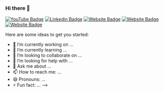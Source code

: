 ### Hi there 👋

[![YouTube Badge](https://img.shields.io/badge/YouTube-DeveloperFunnel-red)](https://www.youtube.com/developerfunnel)
[![Linkedin Badge](https://img.shields.io/badge/-Aakash-blue?style=flat-square&logo=Linkedin&logoColor=white&link=https://www.linkedin.com/in/aakash--01629954/)](https://www.linkedin.com/in/aditya-aggarwal-0310/)
[![Website Badge](https://img.shields.io/badge/WebSite-Aakash-green)](https://priya2022.github.io/EdurekaIntern/)
[![Website Badge](https://img.shields.io/badge/WebSite-Aakash-green)]()
[![Website Badge](https://img.shields.io/badge/StackOverflow-Aakash-yellow)](https://stackoverflow.com/users/3687251/aakash-)

Here are some ideas to get you started:

- 🔭 I’m currently working on ...
- 🌱 I’m currently learning ...
- 👯 I’m looking to collaborate on ...
- 🤔 I’m looking for help with ...
- 💬 Ask me about ...
- 📫 How to reach me: ...
- 😄 Pronouns: ...
- ⚡ Fun fact: ...
-->
